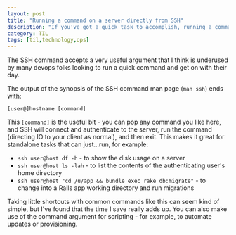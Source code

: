 ```yaml
---
layout: post
title: "Running a command on a server directly from SSH"
description: "If you've got a quick task to accomplish, running a command straight from SSH is a good way to go"
category: TIL
tags: [til,technology,ops]
---
```


The SSH command accepts a very useful argument that I think is underused by many devops folks looking to run a quick command and get on with their day.

The output of the synopsis of the SSH command man page (`man ssh`) ends with:

```
[user@]hostname [command]
```

This `[command]` is the useful bit - you can pop any command you like here, and SSH will connect and authenticate to the server, run the command (directing IO to your client as normal), and then exit. This makes it great for standalone tasks that can just...run, for example:

- `ssh user@host df -h` - to show the disk usage on a server
- `ssh user@host ls -lah` - to list the contents of the authenticating user's home directory
- `ssh user@host "cd /u/app && bundle exec rake db:migrate"` - to change into a Rails app working directory and run migrations

Taking little shortcuts with common commands like this can seem kind of simple, but I've found that the time I save really adds up. You can also make use of the command argument for scripting - for example, to automate updates or provisioning.
